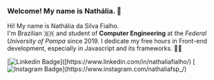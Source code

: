 ### Welcome! My name is Nathália. 👋

  
Hi! My name is Nathália da Silva Fialho.  
I'm Brazilian 🇧🇷 and student of **Computer Engineering** at the *Federal University of Pampa* since 2019. 
I dedicate my free hours in Front-end development, especially in Javascript and its frameworks. 👩‍💻


[![Linkedin Badge](https://img.shields.io/badge/nathaliafialho-6633cc?style=Linkedin&logo=Linkedin&logoColor=white&link=[https://www.linkedin.com/in/nathaliafialho/](https://www.linkedin.com/in/nathaliafialho/))]([https://www.linkedin.com/in/nathaliafialho/) 
[
![Instagram Badge](https://img.shields.io/badge/-nathaliafsp_-6633cc?style=flat-square&logo=Instagram&logoColor=white&link=mailto:nathaliafsp_)](https://www.instagram.com/nathaliafsp_/)

